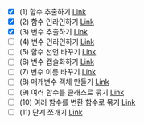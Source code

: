 ﻿- [x] (1) 함수 추출하기 [Link](https://github.com/shinel94/Refactoring/blob/python/ch06/ExtractFunction.ipynb)
- [x] (2) 함수 인라인하기 [Link](https://github.com/shinel94/Refactoring/blob/python/ch06/InlineFunction.ipynb)
- [x] (3) 변수 추출하기 [Link](https://github.com/shinel94/Refactoring/blob/python/ch06/ExtractVariable.ipynb)
- [ ] (4) 변수 인라인하기 [Link]()
- [ ] (5) 함수 선언 바꾸기 [Link]()
- [ ] (6) 변수 캡슐화하기 [Link]()
- [ ] (7) 변수 이름 바꾸기 [Link]()
- [ ] (8) 매개변수 객체 만들기 [Link]()
- [ ] (9) 여러 함수를 클래스로 묶기 [Link]()
- [ ] (10) 여러 함수를 변환 함수로 묶기 [Link]()
- [ ] (11) 단계 쪼개기 [Link]()
